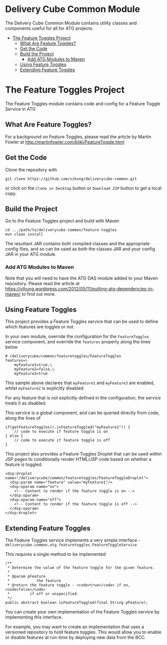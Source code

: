 Delivery Cube Common Module
===================

The Delivery Cube Common Module contains utility classes and components useful for all for ATG projects.

- [The Feature Toggles Project](#the-feature-toggles-project )
    - [What Are Feature Toggles?](#about)
    - [Get the Code](#get-the-code)
    - [Build the Project](#build-the-project)
        - [Add ATG Modules to Maven](#add-atg-modules-to-maven)
    - [Using Feature Toggles](#using-feature-toggles)
    - [Extending Feature Toggles](#extending-feature-toggles)


# The Feature Toggles Project

The Feature Toggles module contains code and config for a Feature Toggle Service in ATG


## What Are Feature Toggles?

For a background on Feature Toggles, please read the article by Martin Fowler at 
http://martinfowler.com/bliki/FeatureToggle.html


## Get the Code

Clone the repository with

    git clone https://github.com/vihung/deliverycube-common.git
    
or click on the `Clone in Desktop` button or `Download ZIP` button to get a local copy.


## Build the Project
Go to the Feature Toggles project and build with Maven

    cd .../path/to/deliverycube-common/feature-toggles
    mvn clean install

The resultant JAR contains both compiled classes and the appropriate config files, and so can be used as both the 
classes JAR and your config JAR in your ATG module.


### Add ATG Modules to Maven

Note that you will need to have the ATG DAS module added to your Maven repository. 
Please read the article at https://vihung.wordpress.com/2012/05/11/putting-atg-dependencies-in-maven/ to find out more.

## Using Feature Toggles

This project provides a Feature Toggles service that can be used to define which features are toggles or not.

In your own module, override the configuration for the `FeatureToggles` service component, and override the `features` 
property along the lines below

    # /deliverycube/common/featuretoggles/FeatureToggles
    features=\
        myFeature1=true,\
        myFeature2=false,\
        myFeature3=true

This sample above declares that `myFeature1` and `myFeature3` are enabled, whilst `myFeature2` is  explicitly disabled.

For any feature that is not explicitly defined in the configuration, the service treats it as disabled. 

This service is a global component, and can be queried directly from code, along the lines of

    if(getFeatureToggles().isFeatureToggled("myFeature1")) {
        // code to execute if feature toggle is on
    } else {
        // code to execute if feature toggle is off
    }
      

This project also provides a Feature Toggles Droplet that can be used within JSP pages to conditionally render HTML/JSP 
code based on whether a feature is toggled.

    <dsp:droplet name="/deliverycube/common/featuretoggles/FeatureToggleDroplet">
      <dsp:param name="feature" value="myFeature1"/>
      <dsp:oparam name="on">
        <!-- Content to render if the feature toggle is on -->
      </dsp:oparam>
      <dsp:oparam name="off">
        <!-- Content to render if the feature toggle is off -->
      </dsp:oparam>
    </dsp:droplet>


## Extending Feature Toggles
The Feature Toggles service implements a very simple interface - 
`deliverycube.common.atg.featuretoggles.FeatureToggleService`

This requires a single method to be implemented

    /**
     * Determine the value of the feature toggle for the given feature.
     * 
     * @param pFeature
     *            the feature
     * @return the feature toggle - <code>true</code> if on, <code>false</code>
     *         if off or unspecified.
     */
    public abstract boolean isFeatureToggled(final String pFeature);

You can create your own implementation of the Feature Toggles service by implementing this interface.

For example, you may want to create an implementation that uses a versioned repository to hold feature toggles. This 
would allow you to enable or disable features at run-time by deploying new data from the BCC.    
